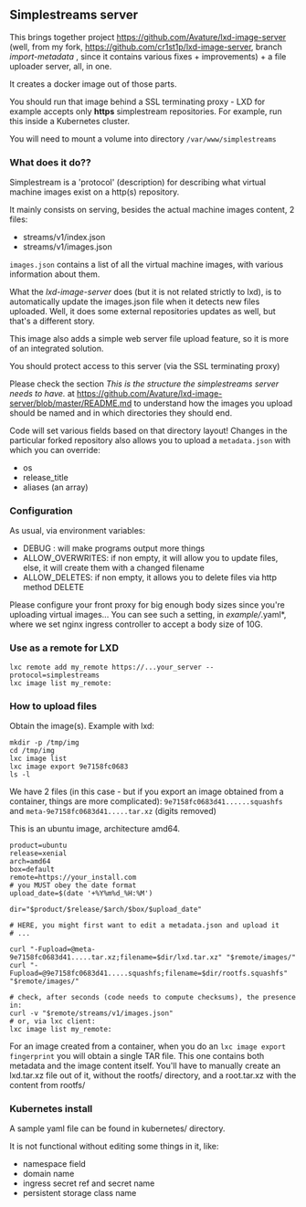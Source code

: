 ## Simplestreams server

This brings together project https://github.com/Avature/lxd-image-server (well, from my fork, https://github.com/cr1st1p/lxd-image-server, branch *import-metadata* , since it contains various fixes + improvements) + a file uploader server, all, in one.

It creates a docker image out of those parts. 

You should run that image behind a SSL terminating proxy - LXD for example accepts only **https** simplestream repositories. For example, run this inside a Kubernetes cluster.

You will need to mount a volume into directory ```/var/www/simplestreams```



### What does it do??

Simplestream is a 'protocol' (description) for describing what virtual machine images exist on a http(s) repository.

It mainly consists on serving, besides the actual machine images content, 2 files:

- streams/v1/index.json
- streams/v1/images.json

```images.json``` contains a list of all the virtual machine images, with various information about them.

What the *lxd-image-server* does (but it is not related strictly to lxd), is to automatically update the images.json file when it detects new files uploaded. Well, it does some external repositories updates as well, but that's a different story.

This image also adds a simple web server file upload feature, so it is more of an integrated solution.

You should protect access to this server (via the SSL terminating proxy)

Please check the section *This is the structure the simplestreams server needs to have.* at https://github.com/Avature/lxd-image-server/blob/master/README.md to understand how the images you upload should be named and in which directories they should end.

Code will set various fields based on that directory layout! Changes in the particular forked repository also allows you to upload a ```metadata.json``` with which you can override:

- os
- release_title
- aliases (an array)



### Configuration

As usual, via environment variables:

- DEBUG : will make programs output more things
- ALLOW_OVERWRITES: if non empty, it will allow you to update files, else, it will create them with a changed filename
- ALLOW_DELETES: if non empty, it allows you to delete files via http method DELETE



Please configure your front proxy for big enough body sizes since you're uploading virtual images... You can see such a setting, in *example/*.yaml*, where we set nginx ingress controller to accept a body size of 10G.



### Use as a remote for LXD

```shell
lxc remote add my_remote https://...your_server --protocol=simplestreams
lxc image list my_remote:
```



### How to upload files

Obtain the image(s). Example with lxd:

```shell
mkdir -p /tmp/img
cd /tmp/img
lxc image list
lxc image export 9e7158fc0683
ls -l
```

We have 2 files (in this case - but if you export an image obtained from a container, things are more complicated): ```9e7158fc0683d41......squashfs``` and ```meta-9e7158fc0683d41.....tar.xz``` (digits removed)

This is an ubuntu image, architecture amd64.

```shell
product=ubuntu
release=xenial
arch=amd64
box=default
remote=https://your_install.com
# you MUST obey the date format
upload_date=$(date '+%Y%m%d_%H:%M')

dir="$product/$release/$arch/$box/$upload_date"

# HERE, you might first want to edit a metadata.json and upload it
# ...

curl "-Fupload=@meta-9e7158fc0683d41.....tar.xz;filename=$dir/lxd.tar.xz" "$remote/images/"
curl "-Fupload=@9e7158fc0683d41.....squashfs;filename=$dir/rootfs.squashfs" "$remote/images/"

# check, after seconds (code needs to compute checksums), the presence in:
curl -v "$remote/streams/v1/images.json"
# or, via lxc client:
lxc image list my_remote:
```



For an image created from a container, when you do an ```lxc image export fingerprint``` you will obtain a single TAR file. This one contains both metadata and the image content itself. You'll have to manually create an lxd.tar.xz file out of it, without the rootfs/ directory, and a root.tar.xz with the content from rootfs/ 



### Kubernetes install

A sample yaml file can be found in kubernetes/ directory.

It is not functional without editing some things in it, like:

- namespace field
- domain name
- ingress secret ref and secret name
- persistent storage class name

